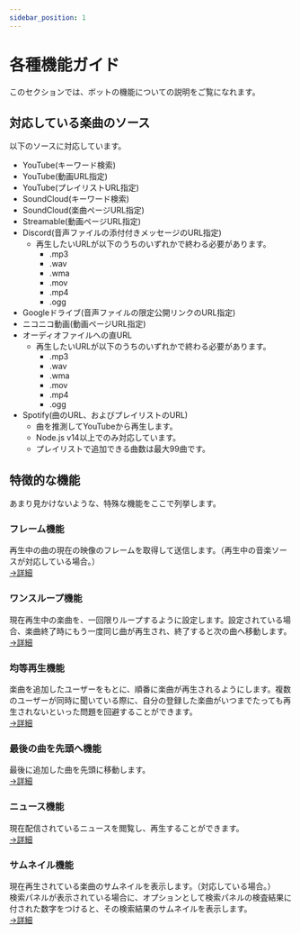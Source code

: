 ```yaml
---
sidebar_position: 1
---
```

# 各種機能ガイド
このセクションでは、ボットの機能についての説明をご覧になれます。

## 対応している楽曲のソース
以下のソースに対応しています。  
- YouTube(キーワード検索)
- YouTube(動画URL指定)
- YouTube(プレイリストURL指定)
- SoundCloud(キーワード検索)
- SoundCloud(楽曲ページURL指定)
- Streamable(動画ページURL指定)
- Discord(音声ファイルの添付付きメッセージのURL指定)
  - 再生したいURLが以下のうちのいずれかで終わる必要があります。
    - .mp3
    - .wav
    - .wma
    - .mov
    - .mp4
    - .ogg
- Googleドライブ(音声ファイルの限定公開リンクのURL指定)
- ニコニコ動画(動画ページURL指定)
- オーディオファイルへの直URL
  - 再生したいURLが以下のうちのいずれかで終わる必要があります。
    - .mp3
    - .wav
    - .wma
    - .mov
    - .mp4
    - .ogg
- Spotify(曲のURL、およびプレイリストのURL)
  - 曲を推測してYouTubeから再生します。
  - Node.js v14以上でのみ対応しています。
  - プレイリストで追加できる曲数は最大99曲です。

## 特徴的な機能
あまり見かけないような、特殊な機能をここで列挙します。  
### フレーム機能  
  再生中の曲の現在の映像のフレームを取得して送信します。（再生中の音楽ソースが対応している場合。）  
  [→詳細](../commands/frame.md)  

### ワンスループ機能  
  現在再生中の楽曲を、一回限りループするように設定します。設定されている場合、楽曲終了時にもう一度同じ曲が再生され、終了すると次の曲へ移動します。  
  [→詳細](../commands/onceloop.md)  

### 均等再生機能  
  楽曲を追加したユーザーをもとに、順番に楽曲が再生されるようにします。複数のユーザーが同時に聞いている際に、自分の登録した楽曲がいつまでたっても再生されないといった問題を回避することができます。  
  [→詳細](../commands/equallyplayback.md)  

### 最後の曲を先頭へ機能  
  最後に追加した曲を先頭に移動します。  
  [→詳細](../commands/movelastsongtofirst.md)  

### ニュース機能  
  現在配信されているニュースを閲覧し、再生することができます。  
  [→詳細](../commands/news.md)  

### サムネイル機能
  現在再生されている楽曲のサムネイルを表示します。（対応している場合。）  
  検索パネルが表示されている場合に、オプションとして検索パネルの検査結果に付された数字をつけると、その検索結果のサムネイルを表示します。  
  [→詳細](../commands/thumbnail.md)  

